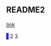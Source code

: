 ## README2
[link](README.md)
<div>
  <span style="background-color:blue;color:red;">1</span> <span>2</span> <span>3</span>  
</div>
